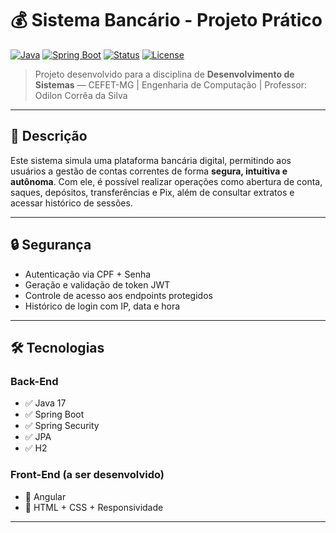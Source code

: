 # 💰 Sistema Bancário - Projeto Prático

[![Java](https://img.shields.io/badge/Java-21-blue?logo=java)](https://www.oracle.com/br/java/)
[![Spring Boot](https://img.shields.io/badge/Spring_Boot-API-green?logo=springboot)](https://spring.io/projects/spring-boot)
[![Status](https://img.shields.io/badge/Status-Back--End%20Conclu%C3%ADdo-brightgreen)](#)
[![License](https://img.shields.io/badge/Licence-Acad%C3%AAmico-blue)](#)

> Projeto desenvolvido para a disciplina de **Desenvolvimento de Sistemas** — CEFET-MG | Engenharia de Computação | Professor: Odilon Corrêa da Silva

---

## 📝 Descrição

Este sistema simula uma plataforma bancária digital, permitindo aos usuários a gestão de contas correntes de forma **segura, intuitiva e autônoma**. Com ele, é possível realizar operações como abertura de conta, saques, depósitos, transferências e Pix, além de consultar extratos e acessar histórico de sessões.

---

## 🔒 Segurança

- Autenticação via CPF + Senha
- Geração e validação de token JWT
- Controle de acesso aos endpoints protegidos
- Histórico de login com IP, data e hora

---

## 🛠️ Tecnologias

### Back-End
- ✅ Java 17
- ✅ Spring Boot
- ✅ Spring Security
- ✅ JPA
- ✅ H2

### Front-End (a ser desenvolvido)
- 🚧 Angular
- 🚧 HTML + CSS + Responsividade

---
